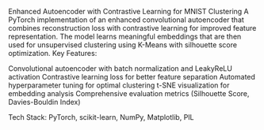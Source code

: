 Enhanced Autoencoder with Contrastive Learning for MNIST Clustering
A PyTorch implementation of an enhanced convolutional autoencoder that combines reconstruction loss with contrastive learning for improved feature representation. The model learns meaningful embeddings that are then used for unsupervised clustering using K-Means with silhouette score optimization.
Key Features:

Convolutional autoencoder with batch normalization and LeakyReLU activation
Contrastive learning loss for better feature separation
Automated hyperparameter tuning for optimal clustering
t-SNE visualization for embedding analysis
Comprehensive evaluation metrics (Silhouette Score, Davies-Bouldin Index)

Tech Stack: PyTorch, scikit-learn, NumPy, Matplotlib, PIL
